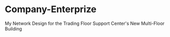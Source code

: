 # Company-Enterprize
My Network Design for the Trading Floor Support Center's New Multi-Floor Building

